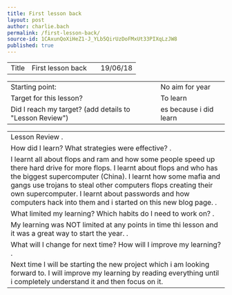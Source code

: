 ```yaml
---
title: First lesson back
layout: post
author: charlie.bach
permalink: /first-lesson-back/
source-id: 1CAxunQoXiHeZ1-J_YLb5QirUzDoFMxUt33PIXqLzJW8
published: true
---
```

<table>
  <tr>
    <td>Title</td>
    <td>First lesson back </td>
    <td></td>
    <td>19/06/18</td>
  </tr>
</table>


<table>
  <tr>
    <td>Starting point:</td>
    <td>No aim for year </td>
  </tr>
  <tr>
    <td>Target for this lesson?</td>
    <td>To learn</td>
  </tr>
  <tr>
    <td>Did I reach my target? 
(add details to "Lesson Review")</td>
    <td>es because i did learn</td>
  </tr>
</table>


<table>
  <tr>
    <td>Lesson Review
.</td>
  </tr>
  <tr>
    <td>How did I learn? What strategies were effective? 
.</td>
  </tr>
  <tr>
    <td>I learnt all about flops and ram and how some people speed up there hard drive for more flops. I learnt about flops and who has the biggest supercomputer (China). I learnt how some mafia and gangs use trojans to steal other computers flops creating their own supercomputer. I learnt about passwords and how computers hack into them and i started on this new blog page.
.</td>
  </tr>
  <tr>
    <td>What limited my learning? Which habits do I need to work on? 
.</td>
  </tr>
  <tr>
    <td>My learning was NOT limited at any points in time thi lesson and it was a great way to start the year.
.</td>
  </tr>
  <tr>
    <td>What will I change for next time? How will I improve my learning?
.</td>
  </tr>
  <tr>
    <td>Next time I will be starting the new project which i am looking forward to. I will improve my learning by reading everything until i completely understand it and then focus on it.</td>
  </tr>
</table>


